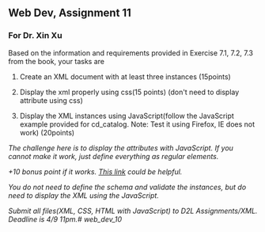 ## Web Dev, Assignment 11
### For Dr. Xin Xu

Based on the information and requirements provided in Exercise 7.1, 7.2, 7.3 from the book, your tasks are

1. Create an XML document with at least three instances (15points)

2. Display the xml properly using css(15 points) (don't need to display attribute using css)

3. Display the XML instances using JavaScript(follow the JavaScript example provided for cd_catalog. Note: Test it using Firefox, IE does not work) (20points)

*The challenge here is to display the attributes with JavaScript.  If you cannot make it work, just define everything as regular elements.*

*+10 bonus point if it works. [This link](https://www.w3schools.com/xml/met_element_getattribute.asp) could be helpful.*

*You do not need to define the schema and validate the instances, but do need to display the XML using the JavaScript.*

*Submit all files(XML, CSS, HTML with JavaScript) to D2L Assignments/XML. Deadline is 4/9 11pm.# web_dev_10*